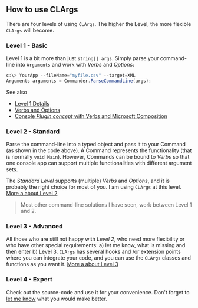 ## How to use CLArgs

There are four levels of using `CLArgs`. The higher the Level, the more flexible `CLArgs` will become. 

### Level 1 - Basic

Level 1 is a bit more than just `string[] args`.  Simply parse your command-line into `Arguments` and work with *Verbs* and *Options*:

```csharp
c:\> YourApp --fileName="myfile.csv" --target=XML
Arguments arguments = Commander.ParseCommandLine(args);
```

See also 

* [Level 1 Details](Level1/index.md)
* [Verbs and Options](Level1/verbsAndOptions.md)
* [Console *Plugin concept* with Verbs and Microsoft Composition](Level1/verbsWithComposition.md)

### Level 2 - Standard

Parse the command-line into a typed object and pass it to your Command (as shown in the code above). A Command represents the functionality (that is normally  `void Main`).  However, Commands can be bound to *Verbs* so that one console app can support multiple functionalities with different argument sets.

The *Standard Level* supports (multiple) *Verbs* and *Options*, and it is probably the right choice for most of you. I am using `CLArgs` at this level. [More a about Level 2](Level2/index.md)

> Most other command-line solutions I have seen, work between Level 1 and 2.

### Level 3 - Advanced

All those who are still not happy with *Level 2*, who need more flexibility or who have other special requirements: a) let me know, what is missing and then enter b) Level 3. `CLArgs` has several hooks and /or extension points where you can integrate your code, and you can use the `CLArgs` classes and functions as you want it. [More a about Level 3](Level3/index.md)

### Level 4 - Expert

Check out the source-code and use it for your convenience. Don't forget to [let me know](mailto:markus@markusschmidt.pro) what you would make better.